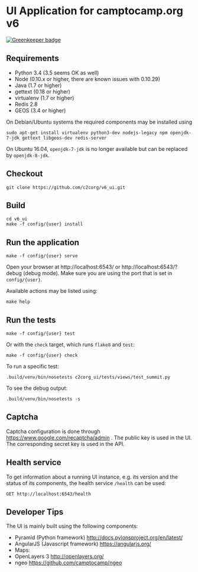 UI Application for camptocamp.org v6
====================================

[![Greenkeeper badge](https://badges.greenkeeper.io/c2corg/v6_ui.svg)](https://greenkeeper.io/)

Requirements
------------

 * Python 3.4 (3.5 seems OK as well)
 * Node (0.10.x or higher, there are known issues with 0.10.29)
 * Java (1.7 or higher)
 * gettext (0.18 or higher)
 * virtualenv (1.7 or higher)
 * Redis 2.8
 * GEOS (3.4 or higher)

On Debian/Ubuntu systems the required components may be installed using

    sudo apt-get install virtualenv python3-dev nodejs-legacy npm openjdk-7-jdk gettext libgeos-dev redis-server

On Ubuntu 16.04, `openjdk-7-jdk` is no longer available but can be replaced by `openjdk-8-jdk`.

Checkout
--------

    git clone https://github.com/c2corg/v6_ui.git

Build
-----

    cd v6_ui
    make -f config/{user} install

Run the application
-------------------

    make -f config/{user} serve

Open your browser at http://localhost:6543/ or http://localhost:6543/?debug (debug mode). Make sure you are
using the port that is set in `config/{user}`.

Available actions may be listed using:

    make help

Run the tests
--------------

    make -f config/{user} test
    
Or with the `check` target, which runs `flake8` and `test`:

    make -f config/{user} check

To run a specific test:

    .build/venv/bin/nosetests c2corg_ui/tests/views/test_summit.py

To see the debug output:

    .build/venv/bin/nosetests -s


Captcha
-------

Captcha configuration is done through https://www.google.com/recaptcha/admin .
The public key is used in the UI. The corresponding secret key is used in the API.


Health service
--------------

To get information about a running UI instance, e.g. its version and the
status of its components, the health service `/health` can be used:

    GET http://localhost:6543/health


Developer Tips
--------------

The UI is mainly built using the following components:
* Pyramid (Python framework) http://docs.pylonsproject.org/en/latest/
* AngularJS (Javascript framework) https://angularjs.org/
* Maps:
 * OpenLayers 3 http://openlayers.org/
 * ngeo https://github.com/camptocamp/ngeo
